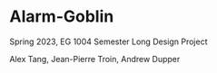 # Alarm-Goblin
Spring 2023, EG 1004 Semester Long Design Project

Alex Tang, Jean-Pierre Troin, Andrew Dupper
